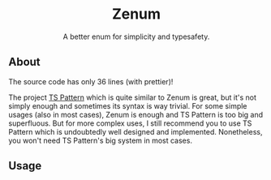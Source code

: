 <center>
<h1>Zenum</h1>

A better enum for simplicity and typesafety.
</center>

## About
The source code has only 36 lines (with prettier)!

The project [TS Pattern](https://github.com/gvergnaud/ts-pattern) which is quite similar to Zenum is great, but it's not simply enough and sometimes its syntax is way trivial. For some simple usages (also in most cases), Zenum is enough and TS Pattern is too big and superfluous. But for more complex uses, I still recommend you to use TS Pattern which is undoubtedly well designed and implemented. Nonetheless, you won't need TS Pattern's big system in most cases.

## Usage